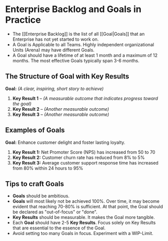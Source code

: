 # Enterprise Backlog and Goals in Practice

* The [[Enterprise Backlog]] is the list of all [[Goal|Goals]] that an Enterprise has not yet started to work on.
* A Goal is Applicable to all Teams. Highly independent organizational Units (Arena) may have different Goals.
* A Goal should have a lifetime of at least 1 month and a maximum of 12 months. The most effective Goals typically span 3-6 months.

## The Structure of Goal with Key Results

**Goal:** _(A clear, inspiring, short story to achieve)_

1. **Key Result 1** – _(A measurable outcome that indicates progress toward the goal)_
2. **Key Result 2** – _(Another measurable outcome)_
3. **Key Result 3** – _(Another measurable outcome)_
## Examples of Goals

**Goal:** Enhance customer delight and foster lasting loyalty.

1. **Key Result 1:** Net Promoter Score (NPS) has increased from 50 to 70
2. **Key Result 2:** Customer churn rate has reduced from 8% to 5%
3. **Key Result 3:**  Average customer support response time has increased from 80% within 24 hours to 95%

## Tips to craft Goals

- **Goals** should be ambitious.
- **Goals** will most likely not be achieved 100%. Over time, it may become evident that reaching 70-80% is sufficient. At that point, the Goal should be declared as "out-of-focus" or "done".
- **Key Results** should be measurable. It makes the Goal more tangible.
- Each **Goal** should have 2-5 **Key Results**. Focus solely on Key Results that are essential to the essence of the Goal.
- Avoid setting too many Goals in focus. Experiment with a WIP-Limit.